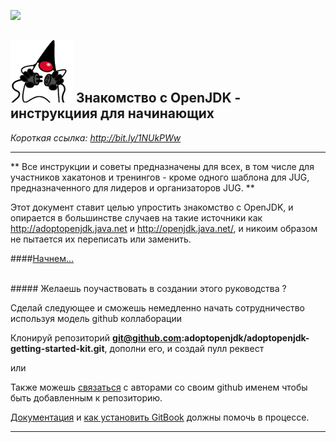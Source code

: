 [![](https://londonjavacommunity.files.wordpress.com/2009/11/bannerblog.jpg)](https://londonjavacommunity.wordpress.com/tag/london-java-community/)

![](AdoptOpenJDKLogo-100x100.png) Знакомство с OpenJDK - инструкциия для начинающих 
---

*Короткая ссылка: http://bit.ly/1NUkPWw*

---

** Все инструкции и советы предназначены для всех, в том числе для участников хакатонов и тренингов - кроме одного шаблона для JUG, предназначенного для лидеров и организаторов JUG. **

Этот документ ставит целью упростить знакомство с OpenJDK, и опирается в большинстве случаев на такие источники как http://adoptopenjdk.java.net и http://openjdk.java.net/, и никоим образом не пытается их переписать или заменить.

####[Начнем...](http://adoptopenjdk.gitbooks.io/adoptopenjdk-getting-started-kit/content/)

<br/>
##### Желаешь поучаствовать в создании этого руководства ?

Сделай следующее и сможешь немедленно начать сотрудничество используя модель github коллаборации

Клонируй репозиторий **git@github.com:adoptopenjdk/adoptopenjdk-getting-started-kit.git**, дополни его, и создай пулл реквест

или 

Также можешь [связаться](https://www.gitbook.com/book/adoptopenjdk/adoptopenjdk-getting-started-kit/contact) с авторами со своим github именем чтобы быть добавленным к репозиторию.

[Документация](http://help.gitbook.com/) и [как установить GitBook](https://github.com/GitbookIO/gitbook) должны помочь в процессе.

---